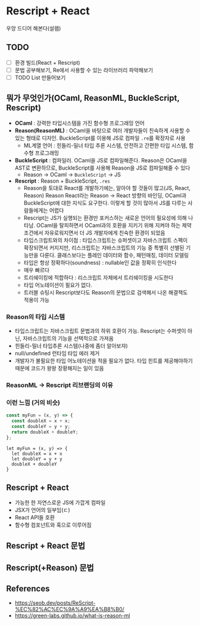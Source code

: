 # Rescript + React

우앙 드디어 해본다(설렘)

## TODO

- [ ] 환경 빌드(React + Rescript)
- [ ] 문법 공부해보기, Re에서 사용할 수 있는 라이브러리 파악해보기
- [ ] TODO List 만들어보기

## 뭐가 무엇인가(OCaml, ReasonML, BuckleScript, Rescript)

- **OCaml** : 강력한 타입시스템을 가진 함수형 프로그래밍 언어
- **Reason(ReasonML)** : OCaml을 바탕으로 여러 개발자들이 친숙하게 사용할 수 있는 형태로 디자인. BuckleScript를 이용해 JS로 컴파일 `.re`를 확장자로 사용
  - ML계열 언어 : 힌들리-밀너 타입 추론 시스템, 안전하고 간편한 타입 시스템, 함수형 프로그래밍
- **BuckleScript** : 컴파일러. OCaml을 JS로 컴파일해준다. Reason은 OCaml을 AST로 변환하므로, BuckleScript를 사용해 Reason을 JS로 컴파일해줄 수 있다
  - Reason -> OCaml -> `BuckleScript` -> JS
- **Rescript** : Reason + BuckleScript, `.res`
  - Reason을 토대로 React를 개발하기에는, 알아야 할 것들이 많고(JS, React, Reason) Reason React라는 Reason -> React 방향의 바인딩, OCaml과 BuckleScript에 대한 지식도 요구한다. 이렇게 할 것이 많아서 JS를 다루는 사람들에게는 어렵다
  - Rescript는 JS가 실행되는 환경만 포커스하는 새로운 언어의 필요성에 의해 나타남. OCaml을 탈피하면서 OCaml과의 호환을 지키기 위해 지켜야 하는 제약조건에서 자유로워지면서 더 JS 개발자에게 친숙한 환경이 되었음
  - 타입스크립트와의 차이점 : 타입스크립트는 슈퍼셋이고 자바스크립트 스펙이 확장되면서 커지지만, 리스크립트는 자바스크립트의 기능 중 특별히 선별된 기능만을 다룬다. 클래스보다는 플레인 데이터와 함수, 패턴매칭, 데이터 모델링
  - 타입은 항상 정확하다(soundness) : nullable인 값을 정확히 인식한다
  - 매우 빠르다
  - 트리쉐이킹에 적합하다 : 리스크립트 자체에서 트리쉐이킹을 시도한다
  - 타입 어노테이션이 필요가 없다.
  - 트러블 슈팅시 Rescript보다도 Reason의 문법으로 검색해서 나온 해결책도 적용이 가능

### Reason의 타입 시스템

- 타입스크립트는 자바스크립트 문법과의 하위 호환이 가능. Rescript는 수퍼셋이 아닌, 자바스크립트의 기능을 선택적으로 가져옴
- 힌들리-밀너 타입추론 시스템(나중에 좀더 알아보쟈)
- null/undefined 런타임 타입 에러 제거
- 개발자가 불필요한 타입 어노테이션을 적을 필요가 없다. 타입 힌트를 제공해야하기 때문에 코드가 왕왕 장황해지는 일이 있음

### ReasonML -> Rescript 리브랜딩의 이유

### 이런 느낌 (거의 비슷)

```js
const myFun = (x, y) => {
  const doubleX = x + x;
  const doubleY = y + y;
  return doubleX + doubleY;
};
```

```reason
let myFun = (x, y) => {
  let doubleX = x + x
  let doubleY = y + y
  doubleX + doubleY
}
```

## Rescript + React

- 가능한 한 자연스로운 JS에 가깝게 컴파일
- JSX가 언어의 일부임(ㄷ)
- React API들 호환
- 함수형 컴포넌트와 훅으로 이루어짐

## Rescript + React 문법

## Rescript(+Reason) 문법

## References

- https://seob.dev/posts/ReScript-%EC%82%AC%EC%9A%A9%EA%B8%B0/
- https://green-labs.github.io/what-is-reason-ml
